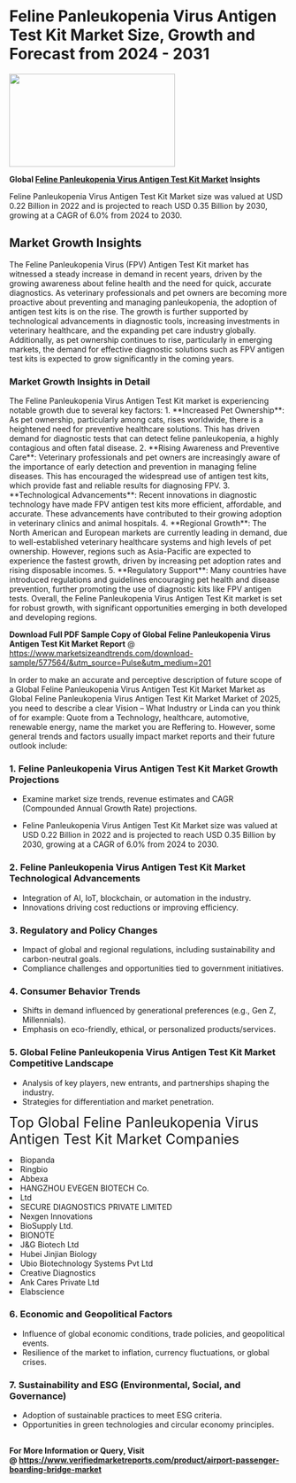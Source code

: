 <H1>Feline Panleukopenia Virus Antigen Test Kit Market Size, Growth and Forecast from 2024 - 2031</H1><img class="aligncenter size-medium wp-image-584254" src="https://thirdeyenews.in/wp-content/uploads/2024/09/Global-Market-Research-300x168.jpeg" alt="" width="300" height="168" /><p><strong>Global&nbsp;<a href="https://www.marketsizeandtrends.com/download-sample/577564/&amp;utm_source=Pulse&amp;utm_medium=201">Feline Panleukopenia Virus Antigen Test Kit Market</a> Insights</strong></p><p>Feline Panleukopenia Virus Antigen Test Kit Market size was valued at USD 0.22 Billion in 2022 and is projected to reach USD 0.35 Billion by 2030, growing at a CAGR of 6.0% from 2024 to 2030.</p><p><h2>Market Growth Insights</h2> The Feline Panleukopenia Virus (FPV) Antigen Test Kit market has witnessed a steady increase in demand in recent years, driven by the growing awareness about feline health and the need for quick, accurate diagnostics. As veterinary professionals and pet owners are becoming more proactive about preventing and managing panleukopenia, the adoption of antigen test kits is on the rise. The growth is further supported by technological advancements in diagnostic tools, increasing investments in veterinary healthcare, and the expanding pet care industry globally. Additionally, as pet ownership continues to rise, particularly in emerging markets, the demand for effective diagnostic solutions such as FPV antigen test kits is expected to grow significantly in the coming years. <h3>Market Growth Insights in Detail</h3> The Feline Panleukopenia Virus Antigen Test Kit market is experiencing notable growth due to several key factors: 1. **Increased Pet Ownership**: As pet ownership, particularly among cats, rises worldwide, there is a heightened need for preventive healthcare solutions. This has driven demand for diagnostic tests that can detect feline panleukopenia, a highly contagious and often fatal disease. 2. **Rising Awareness and Preventive Care**: Veterinary professionals and pet owners are increasingly aware of the importance of early detection and prevention in managing feline diseases. This has encouraged the widespread use of antigen test kits, which provide fast and reliable results for diagnosing FPV. 3. **Technological Advancements**: Recent innovations in diagnostic technology have made FPV antigen test kits more efficient, affordable, and accurate. These advancements have contributed to their growing adoption in veterinary clinics and animal hospitals. 4. **Regional Growth**: The North American and European markets are currently leading in demand, due to well-established veterinary healthcare systems and high levels of pet ownership. However, regions such as Asia-Pacific are expected to experience the fastest growth, driven by increasing pet adoption rates and rising disposable incomes. 5. **Regulatory Support**: Many countries have introduced regulations and guidelines encouraging pet health and disease prevention, further promoting the use of diagnostic kits like FPV antigen tests. Overall, the Feline Panleukopenia Virus Antigen Test Kit market is set for robust growth, with significant opportunities emerging in both developed and developing regions. </p><p><span class=""><strong>Download Full PDF Sample Copy of Global Feline Panleukopenia Virus Antigen Test Kit Market Report</strong> @ <a href="https://www.marketsizeandtrends.com/download-sample/577564/&amp;utm_source=Pulse&amp;utm_medium=201" target="_blank">https://www.marketsizeandtrends.com/download-sample/577564/&amp;utm_source=Pulse&amp;utm_medium=201</a></span></p><p>In order to make an accurate and perceptive description of future scope of a Global&nbsp;Feline Panleukopenia Virus Antigen Test Kit Market Market as Global&nbsp;Feline Panleukopenia Virus Antigen Test Kit Market Market of 2025, you need to describe a clear Vision &ndash; What Industry or Linda can you think of for example: Quote from a Technology, healthcare, automotive, renewable energy, name the market you are Reffering to. However, some general trends and factors usually impact market reports and their future outlook include:</p><h3>1.&nbsp;<strong>Feline Panleukopenia Virus Antigen Test Kit Market Growth Projections</strong></h3><ul><li>Examine market size trends, revenue estimates and CAGR (Compounded Annual Growth Rate) projections.</li><li><p>Feline Panleukopenia Virus Antigen Test Kit Market size was valued at USD 0.22 Billion in 2022 and is projected to reach USD 0.35 Billion by 2030, growing at a CAGR of 6.0% from 2024 to 2030.</p></li></ul><h3>2.&nbsp;<strong>Feline Panleukopenia Virus Antigen Test Kit Market Technological Advancements</strong></h3><ul><li>Integration of AI, IoT, blockchain, or automation in the industry.</li><li>Innovations driving cost reductions or improving efficiency.</li></ul><h3>3.&nbsp;<strong>Regulatory and Policy Changes</strong></h3><ul><li>Impact of global and regional regulations, including sustainability and carbon-neutral goals.</li><li>Compliance challenges and opportunities tied to government initiatives.</li></ul><h3>4.&nbsp;<strong>Consumer Behavior Trends</strong></h3><ul><li>Shifts in demand influenced by generational preferences (e.g., Gen Z, Millennials).</li><li>Emphasis on eco-friendly, ethical, or personalized products/services.</li></ul><h3>5.&nbsp;<strong>Global Feline Panleukopenia Virus Antigen Test Kit Market Competitive Landscape</strong></h3><ul><li>Analysis of key players, new entrants, and partnerships shaping the industry.</li><li>Strategies for differentiation and market penetration.</li></ul><p data-pm-slice="1 1 []"><span style="color: inherit; font-family: inherit; font-size: 25px;">Top Global Feline Panleukopenia Virus Antigen Test Kit Market Companies</span></p><div class="" data-test-id=""><p><li>Biopanda</li><li> Ringbio</li><li> Abbexa</li><li> HANGZHOU EVEGEN BIOTECH Co.</li><li> Ltd</li><li> SECURE DIAGNOSTICS PRIVATE LIMITED</li><li> Nexgen Innovations</li><li> BioSupply Ltd.</li><li> BIONOTE</li><li> J&G Biotech Ltd</li><li> Hubei Jinjian Biology</li><li> Ubio Biotechnology Systems Pvt Ltd</li><li> Creative Diagnostics</li><li> Ank Cares Private Ltd</li><li> Elabscience</li></p></div><h3>6.&nbsp;<strong>Economic and Geopolitical Factors</strong></h3><ul><li>Influence of global economic conditions, trade policies, and geopolitical events.</li><li>Resilience of the market to inflation, currency fluctuations, or global crises.</li></ul><h3>7.&nbsp;<strong>Sustainability and ESG (Environmental, Social, and Governance)</strong></h3><ul><li>Adoption of sustainable practices to meet ESG criteria.</li><li>Opportunities in green technologies and circular economy principles.</li></ul><h2><strong style="font-size: 14px;">For More Information or Query, Visit @&nbsp;</strong><a style="background-color: #ffffff; font-size: 14px;" href="https://www.marketsizeandtrends.com/report/feline-panleukopenia-virus-antigen-test-kit-market/" target="_blank">https://www.verifiedmarketreports.com/product/airport-passenger-boarding-bridge-market</a></h2>
